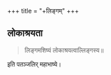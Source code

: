 +++
title = "+लिङ्गम्"
+++

## लोकाश्रयता
> लिङ्गमशिष्यं लोकाश्रयत्वाल्लिङ्गस्य॥ 

इति पतञ्जलिर् महाभाष्ये। 

